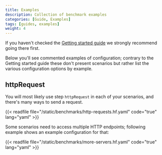 ```yaml
---
title: Examples
description: Collection of benchmark examples
categories: [Guide, Examples]
tags: [guides, examples]
weight: 4
---
```


If you haven't checked the [Getting started guide](/docs/getting-started/quickstart1/) we strongly recommend going there first.

Below you'll see commented examples of configuration; contrary to the Getting started guide these don't present scenarios but rather list the various configuration options by example.

## httpRequest

You will most likely use step `httpRequest` in each of your scenarios, and there's many ways to send a request.

{{< readfile file="/static/benchmarks/http-requests.hf.yaml" code="true" lang="yaml" >}}

Some scenarios need to access multiple HTTP endpoints; following example shows an example configuration for that:

{{< readfile file="/static/benchmarks/more-servers.hf.yaml" code="true" lang="yaml" >}}